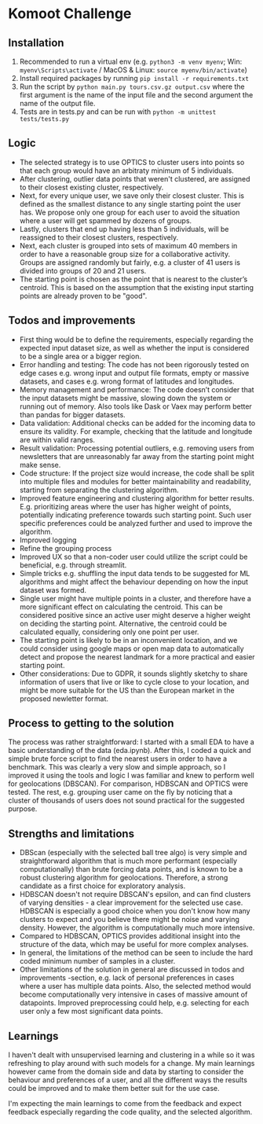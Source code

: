 # Komoot Challenge

## Installation

1. Recommended to run a virtual env (e.g. `python3 -m venv myenv`; Win: `myenv\Scripts\activate` / MacOS & Linux: `source myenv/bin/activate`)
2. Install required packages by running `pip install -r requirements.txt`
3. Run the script by `python main.py tours.csv.gz output.csv` where the first argument is the name of the input file and the second argument the name of the output file.
4. Tests are in tests.py and can be run with `python -m unittest tests/tests.py`

## Logic

- The selected strategy is to use OPTICS to cluster users into points so that each group would have an arbitraty minimum of 5 individuals.
- After clustering, outlier data points that weren't clustered, are assigned to their closest existing cluster, respectively.
- Next, for every unique user, we save only their closest cluster. This is defined as the smallest distance to any single starting point the user has. We propose only one group for each user to avoid the situation where a user will get spammed by dozens of groups.
- Lastly, clusters that end up having less than 5 individuals, will be reassigned to their closest clusters, respectively.
- Next, each cluster is grouped into sets of maximum 40 members in order to have a reasonable group size for a collaborative activity. Groups are assigned randomly but fairly, e.g. a cluster of 41 users is divided into groups of 20 and 21 users.
- The starting point is chosen as the point that is nearest to the cluster’s centroid. This is based on the assumption that the existing input starting points are already proven to be "good".

## Todos and improvements

- First thing would be to define the requirements, especially regarding the expected input dataset size, as well as whether the input is considered to be a single area or a bigger region.
- Error handling and testing: The code has not been rigorously tested on edge cases e.g. wrong input and output file formats, empty or massive datasets, and cases e.g. wrong format of latitudes and longitudes.
- Memory management and performance: The code doesn’t consider that the input datasets might be massive, slowing down the system or running out of memory. Also tools like Dask or Vaex may perform better than pandas for bigger datasets.
- Data validation: Additional checks can be added for the incoming data to ensure its validity. For example, checking that the latitude and longitude are within valid ranges.
- Result validation: Processing potential outliers, e.g. removing users from newsletters that are unreasonably far away from the starting point might make sense.
- Code structure: If the project size would increase, the code shall be split into multiple files and modules for better maintainability and readability, starting from separating the clustering algorithm.
- Improved feature engineering and clustering algorithm for better results. E.g. prioritizing areas where the user has higher weight of points, potentially indicating preference towards such starting point. Such user specific preferences could be analyzed further and used to improve the algorithm.
- Improved logging
- Refine the grouping process
- Improved UX so that a non-coder user could utilize the script could be beneficial, e.g. through streamlit.
- Simple tricks e.g. shuffling the input data tends to be suggested for ML algorithms and might affect the behaviour depending on how the input dataset was formed.
- Single user might have multiple points in a cluster, and therefore have a more significant effect on calculating the centroid. This can be considered positive since an active user might deserve a higher weight on deciding the starting point. Alternative, the centroid could be calculated equally, considering only one point per user.
- The starting point is likely to be in an inconvenient location, and we could consider using google maps or open map data to automatically detect and propose the nearest landmark for a more practical and easier starting point.
- Other considerations: Due to GDPR, it sounds slightly sketchy to share information of users that live or like to cycle close to your location, and might be more suitable for the US than the European market in the proposed newletter format.

## Process to getting to the solution

The process was rather straightforward: I started with a small EDA to have a basic understanding of the data (eda.ipynb). After this, I coded a quick and simple brute force script to find the nearest users in order to have a benchmark. This was clearly a very slow and simple approach, so I improved it using the tools and logic I was familiar and knew to perform well for geolocations (DBSCAN). For comparison, HDBSCAN and OPTICS were tested. The rest, e.g. grouping user came on the fly by noticing that a cluster of thousands of users does not sound practical for the suggested purpose.

## Strengths and limitations

- DBScan (especially with the selected ball tree algo) is very simple and straightforward algorithm that is much more performant (especially computationally) than brute forcing data points, and is known to be a robust clustering algorithm for geolocations. Therefore, a strong candidate as a first choice for exploratory analysis.
- HDBSCAN doesn't not require DBSCAN's epsilon, and can find clusters of varying densities - a clear improvement for the selected use case. HDBSCAN is especially a good choice when you don't know how many clusters to expect and you believe there might be noise and varying density. However, the algorithm is computationally much more intensive.
- Compared to HDBSCAN, OPTICS provides additional insight into the structure of the data, which may be useful for more complex analyses.
- In general, the limitations of the method can be seen to include the hard coded minimum number of samples in a cluster.
- Other limitations of the solution in general are discussed in todos and improvements -section, e.g. lack of personal preferences in cases where a user has multiple data points. Also, the selected method would become computationally very intensive in cases of massive amount of datapoints. Improved preprocessing could help, e.g. selecting for each user only a few most significant data points.

## Learnings

I haven't dealt with unsupervised learning and clustering in a while so it was refreshing to play around with such models for a change. My main learnings however came from the domain side and data by starting to consider the behaviour and preferences of a user, and all the different ways the results could be improved and to make them better suit for the use case.

I'm expecting the main learnings to come from the feedback and expect feedback especially regarding the code quality, and the selected algorithm.
